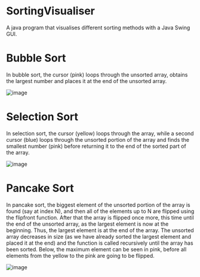 # SortingVisualiser

A java program that visualises different sorting methods with a Java Swing GUI.

# Bubble Sort
In bubble sort, the cursor (pink) loops through the unsorted array, obtains the largest number and places it at the end of the unsorted array.

![image](https://user-images.githubusercontent.com/99101410/155618955-786c7ed0-9668-43ae-b976-89f6d1d5e9b7.png)


# Selection Sort

In selection sort, the cursor (yellow) loops through the array, while a second cursor (blue) loops through the unsorted portion of the array and finds the smallest number (pink) before returning it to the end of the sorted part of the array.

![image](https://user-images.githubusercontent.com/99101410/155619167-8e6a6257-d4d1-4714-ab84-7dff0ca8db15.png)

# Pancake Sort

In pancake sort, the biggest element of the unsorted portion of the array is found (say at index N), and then all of the elements up to N are flipped using the flipfront function. After that the array is flipped once more, this time until the end of the unsorted array, as the largest element is now at the beginning. Thus, the largest element is at the end of the array. The unsorted array decreases in size (as we have already sorted the largest element and placed it at the end) and the function is called recursively until the array has been sorted.
Below, the maximum element can be seen in pink, before all elements from the yellow to the pink are going to be flipped.

![image](https://user-images.githubusercontent.com/99101410/155627448-275408b3-a621-4a4e-a02c-23eb173fd4cf.png)
